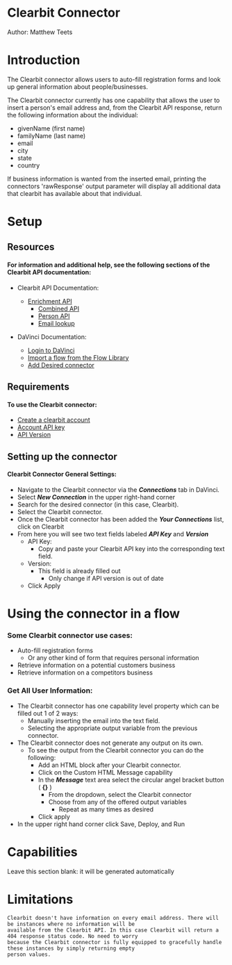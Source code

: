 # Clearbit Connector

Author: Matthew Teets


# Introduction

The Clearbit connector allows users to auto-fill registration forms and look up general information about people/businesses.

The Clearbit connector currently has one capability that allows the user to insert a person's email address and, from the Clearbit API response, return the following information about the individual: 
- givenName (first name)
- familyName (last name)
- email
- city
- state
- country

If business information is wanted from the inserted email, printing the connectors 'rawResponse' output parameter will display all additional data that clearbit has available about that individual.


# Setup


## Resources

#### For information and additional help, see the following sections of the Clearbit API documentation:
* Clearbit API Documentation:
   * [Enrichment API](https://dashboard.clearbit.com/docs#enrichment-api)
      * [Combined API](https://dashboard.clearbit.com/docs#enrichment-api-combined-api)
      * [Person API](https://dashboard.clearbit.com/docs#enrichment-api-person-api)
      * [Email lookup](https://dashboard.clearbit.com/docs#enrichment-api-person-api-email-lookup)
      
* DaVinci Documentation: <br>
   * [Login to DaVinci](https://portal.singularkey.com/dashboard)
   * [Import a flow from the Flow Library](https://docs.pingidentity.com/bundle/davinci/page/kaf1643656046958.html)
   * [Add Desired connector](https://docs.pingidentity.com/bundle/davinci/page/srw1637101394177.html)


## Requirements

#### To use the Clearbit connector:
* [Create a clearbit account](https://dashboard.clearbit.com/signup)
* [Account API key](https://dashboard.clearbit.com/docs#authentication)
* [API Version](https://dashboard.clearbit.com/docs#versioning)


## Setting up the connector

#### Clearbit Connector General Settings:
* Navigate to the Clearbit connector via the _**Connections**_ tab in DaVinci.
* Select _**New Connection**_ in the upper right-hand corner
* Search for the desired connector (in this case, Clearbit).
* Select the Clearbit connector.
* Once the Clearbit connector has been added the _**Your Connections**_ list, click on Clearbit
* From here you will see two text fields labeled _**API Key**_ and _**Version**_
   * API Key:
      * Copy and paste your Clearbit API key into the corresponding text field.
   * Version:
      * This field is already filled out
         * Only change if API version is out of date
    * Click Apply

# Using the connector in a flow

### Some Clearbit connector use cases:
* Auto-fill registration forms
   * Or any other kind of form that requires personal information
* Retrieve information on a potential customers business
* Retrieve information on a competitors business

### Get All User Information:
* The Clearbit connector has one capability level property which can be filled out 1 of 2 ways:
   * Manually inserting the email into the text field.
   * Selecting the appropriate output variable from the previous connector.
* The Clearbit connector does not generate any output on its own.
   * To see the output from the Clearbit connector you can do the following:
      * Add an HTML block after your Clearbit connector.  
      * Click on the Custom HTML Message capability
      * In the _**Message**_ text area select the circular angel bracket button ( **{}** )
         * From the dropdown, select the Clearbit connector
         * Choose from any of the offered output variables
            * Repeat as many times as desired
      * Click apply
* In the upper right hand corner click Save, Deploy, and Run

# Capabilities

Leave this section blank: it will be generated automatically


# Limitations

```
Clearbit doesn't have information on every email address. There will be instances where no information will be 
available from the Clearbit API. In this case Clearbit will return a 404 response status code. No need to worry 
because the Clearbit connector is fully equipped to gracefully handle these instances by simply returning empty 
person values.
```
